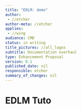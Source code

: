 ```yaml
---
title: "EDLM: demo"
author:
 - //etcher
author-meta: //etcher
applies:
 - //wing
audience: CMD
status: in writing
title_pictures: //all_logos
subtitle: Documentation overhaul
type: Enhancement Proposal
version: 0.1
published_date: nil
responsible: etcher
summary_of_changes: nil
---
```


# EDLM Tuto
